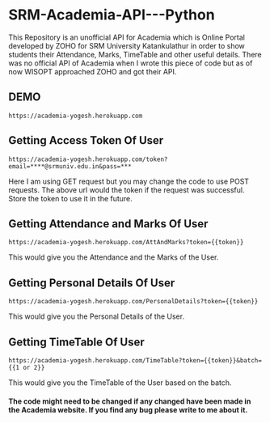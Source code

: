# SRM-Academia-API---Python
This Repository is an unofficial API for Academia which is Online Portal developed by ZOHO for SRM University Katankulathur in order to show students their Attendance, Marks, TimeTable and other useful details. There was no official API of Academia when I wrote this piece of code but as of now WISOPT approached ZOHO and got their API.

## DEMO 
```
https://academia-yogesh.herokuapp.com
```

## Getting Access Token Of User
```
https://academia-yogesh.herokuapp.com/token?email=****@srmuniv.edu.in&pass=***
```
Here I am using GET request but you may change the code to use POST requests.
The above url would the token if the request was successful.
Store the token to use it in the future.

## Getting Attendance and Marks Of User
```
https://academia-yogesh.herokuapp.com/AttAndMarks?token={{token}}
```
This would give you the Attendance and the Marks of the User.

## Getting Personal Details Of User
```
https://academia-yogesh.herokuapp.com/PersonalDetails?token={{token}}
```
This would give you the Personal Details of the User.

## Getting TimeTable Of User
```
https://academia-yogesh.herokuapp.com/TimeTable?token={{token}}&batch={{1 or 2}}
```
This would give you the TimeTable of the User based on the batch.

#### The code might need to be changed if any changed have been made in the Academia website. If you find any bug please write to me about it.



